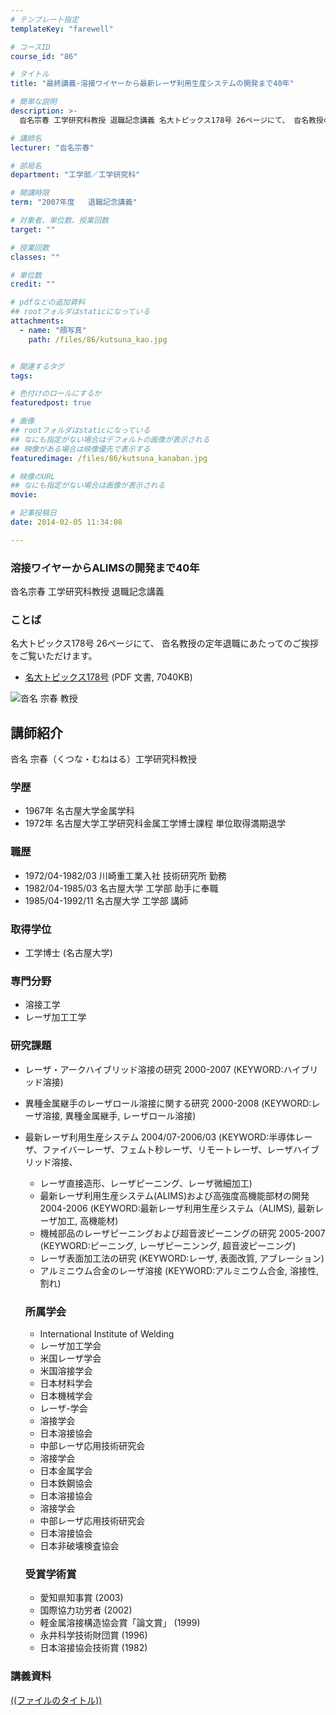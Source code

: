 ```yaml
---
# テンプレート指定
templateKey: "farewell"

# コースID
course_id: "86"

# タイトル
title: "最終講義-溶接ワイヤーから最新レーザ利用生産システムの開発まで40年"

# 簡単な説明
description: >-
  沓名宗春 工学研究科教授 退職記念講義 名大トピックス178号 26ページにて、 沓名教授の定年退職にあたってのご挨拶をご覧いただけます。   * [名大トピックス178号](http...

# 講師名
lecturer: "沓名宗春"

# 部局名
department: "工学部／工学研究科"

# 開講時限
term: "2007年度	退職記念講義"

# 対象者、単位数、授業回数
target: ""

# 授業回数
classes: ""

# 単位数
credit: ""

# pdfなどの追加資料
## rootフォルダはstaticになっている
attachments: 
  - name: "顔写真" 
    path: /files/86/kutsuna_kao.jpg


# 関連するタグ
tags:

# 色付けのロールにするか
featuredpost: true

# 画像
## rootフォルダはstaticになっている
## なにも指定がない場合はデフォルトの画像が表示される
## 映像がある場合は映像優先で表示する
featuredimage: /files/86/kutsuna_kanaban.jpg

# 映像のURL
## なにも指定がない場合は画像が表示される
movie: 

# 記事投稿日
date: 2014-02-05 11:34:08

---
```

### 溶接ワイヤーからALIMSの開発まで40年 

沓名宗春 工学研究科教授 退職記念講義 

### ことば

名大トピックス178号 26ページにて、 沓名教授の定年退職にあたってのご挨拶をご覧いただけます。 

  * [名大トピックス178号](http://www.nagoya-u.ac.jp/about-nu/public-relations/publication/upload_images/no178.pdf) (PDF 文書, 7040KB)

![沓名 宗春 教授](/files/86/kutsuna_kao.jpg) 
## 講師紹介

沓名 宗春（くつな・むねはる）工学研究科教授 

### 学歴

  * 1967年 名古屋大学金属学科 
  * 1972年 名古屋大学工学研究科金属工学博士課程 単位取得満期退学 

### 職歴

  * 1972/04-1982/03 川崎重工業入社 技術研究所 勤務
  * 1982/04-1985/03 名古屋大学 工学部 助手に奉職
  * 1985/04-1992/11 名古屋大学 工学部 講師

### 取得学位 

  * 工学博士 (名古屋大学)

### 専門分野

  * 溶接工学 
  * レーザ加工工学

### 研究課題

  * レーザ・アークハイブリッド溶接の研究 2000-2007 (KEYWORD:ハイブリッド溶接)
  * 異種金属継手のレーザロール溶接に関する研究 2000-2008 (KEYWORD:レーザ溶接, 異種金属継手, レーザロール溶接) 
  * 最新レーザ利用生産システム 2004/07-2006/03 (KEYWORD:半導体レーザ、ファイバーレーザ、フェムト秒レーザ、リモートレーザ、レーザハイブリッド溶接、
      * レーザ直接造形、レーザピーニング、レーザ微細加工)
      * 最新レーザ利用生産システム(ALIMS)および高強度高機能部材の開発 2004-2006 (KEYWORD:最新レーザ利用生産システム（ALIMS), 最新レーザ加工, 高機能材)
      * 機械部品のレーザピーニングおよび超音波ピーニングの研究 2005-2007 (KEYWORD:ピーニング, レーザピーニンング, 超音波ピーニング) 
      * レーザ表面加工法の研究 (KEYWORD:レーザ, 表面改質, アブレーション)
      * アルミニウム合金のレーザ溶接 (KEYWORD:アルミニウム合金, 溶接性, 割れ) 
    ### 所属学会
    
      * International Institute of Welding
      * レーザ加工学会
      * 米国レーザ学会
      * 米国溶接学会
      * 日本材料学会
      * 日本機械学会
      * レーザ-学会
      * 溶接学会
      * 日本溶接協会
      * 中部レーザ応用技術研究会
      * 溶接学会
      * 日本金属学会
      * 日本鉄鋼協会
      * 日本溶接協会
      * 溶接学会
      * 中部レーザ応用技術研究会
      * 日本溶接協会
      * 日本非破壊検査協会
    ### 受賞学術賞
    
      * 愛知県知事賞 (2003)
      * 国際協力功労者 (2002)
      * 軽金属溶接構造協会賞「論文賞」 (1999)
      * 永井科学技術財団賞 (1996)
      * 日本溶接協会技術賞 (1982)
### 講義資料


[((ファイルのタイトル))](/files/86/((ファイル名))) 
